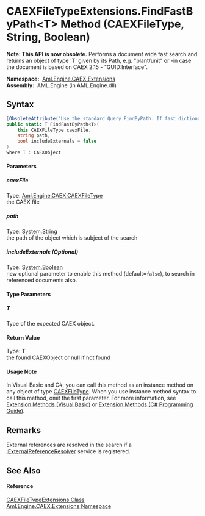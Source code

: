 CAEXFileTypeExtensions.FindFastByPath&lt;T> Method (CAEXFileType, String, Boolean)
==================================================================================


**Note: This API is now obsolete.**
Performs a document wide fast search and returns an object of type 'T' given by its Path, e.g. "plant/unit" or -in case the document is based on CAEX 2.15 - "GUID:Interface".

  **Namespace:**  [Aml.Engine.CAEX.Extensions][1]  
  **Assembly:**  AML.Engine (in AML.Engine.dll)

Syntax
------

```csharp
[ObsoleteAttribute("Use the standard Query FindByPath. If fast dictionary based access is required, register a FastQueryService.")]
public static T FindFastByPath<T>(
	this CAEXFileType caexFile,
	string path,
	bool includeExternals = false
)
where T : CAEXObject

```

#### Parameters

##### *caexFile*
Type: [Aml.Engine.CAEX.CAEXFileType][2]  
the CAEX file

##### *path*
Type: [System.String][3]  
the path of the object which is subject of the search

##### *includeExternals* (Optional)
Type: [System.Boolean][4]  
 new optional parameter to enable this method (default=`false`), to search in referenced documents also.

#### Type Parameters

##### *T*
Type of the expected CAEX object.

#### Return Value
Type: **T**  
 the found CAEXObject or null if not found 
#### Usage Note
In Visual Basic and C#, you can call this method as an instance method on any object of type [CAEXFileType][2]. When you use instance method syntax to call this method, omit the first parameter. For more information, see [Extension Methods (Visual Basic)][5] or [Extension Methods (C# Programming Guide)][6].

Remarks
-------
 External references are resolved in the search if a [IExternalReferenceResolver][7] service is registered. 

See Also
--------

#### Reference
[CAEXFileTypeExtensions Class][8]  
[Aml.Engine.CAEX.Extensions Namespace][1]  

[1]: ../README.md
[2]: ../../Aml.Engine.CAEX/CAEXFileType/README.md
[3]: https://docs.microsoft.com/dotnet/api/system.string
[4]: https://docs.microsoft.com/dotnet/api/system.boolean
[5]: https://docs.microsoft.com/dotnet/visual-basic/programming-guide/language-features/procedures/extension-methods
[6]: https://docs.microsoft.com/dotnet/csharp/programming-guide/classes-and-structs/extension-methods
[7]: ../../Aml.Engine.Services.Interfaces/IExternalReferenceResolver/README.md
[8]: README.md
[9]: https://www.automationml.org
[10]: ../../icons/logoShade.png